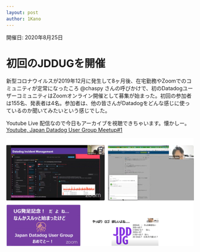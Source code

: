 ```yaml
---
layout: post
author: 1Kano
---
```


開催日: 2020年8月25日

# 初回のJDDUGを開催

新型コロナウイルスが2019年12月に発生して8ヶ月後、在宅勤務やZoomでのコミュニティが定常になったころ @chaspy さんの呼びかけで、初のDatadogユーザーコミュニティはZoomオンライン開催として募集が始まった。初回の参加者は155名、発表者は4名。参加者は、他の皆さんがDatadogをどんな感じに使っているのか聞いてみたいという感じでした。

Youtube Live 配信なので今日もアーカイブを視聴できちゃいます。懐かしー。
[Youtube, Japan Datadog User Group Meetup#1](https://www.youtube.com/watch?v=-N1OpIo8L9A)

![Alt text for broken image link](/assets/images/meetup01.png)

